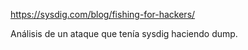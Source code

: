 https://sysdig.com/blog/fishing-for-hackers/

Análisis de un ataque que tenía sysdig haciendo dump.
